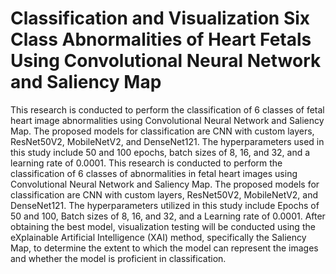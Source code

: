 # Classification and Visualization Six Class Abnormalities of Heart Fetals Using Convolutional Neural Network and Saliency Map
This research is conducted to perform the classification of 6 classes of fetal heart image abnormalities using Convolutional Neural Network and Saliency Map. The proposed models for classification are CNN with custom layers, ResNet50V2, MobileNetV2, and DenseNet121. The hyperparameters used in this study include 50 and 100 epochs, batch sizes of 8, 16, and 32, and a learning rate of 0.0001.
This research is conducted to perform the classification of 6 classes of abnormalities in fetal heart images using Convolutional Neural Network and Saliency Map.
The proposed models for classification are CNN with custom layers, ResNet50V2, MobileNetV2, and DenseNet121. The hyperparameters utilized in this study include Epochs of 50 and 100, Batch sizes of 8, 16, and 32, and a Learning rate of 0.0001. After obtaining the best model, visualization testing will be conducted using the eXplainable Artificial Intelligence (XAI) method, specifically the Saliency Map, to determine the extent to which the model can represent the images and whether the model is proficient in classification.

